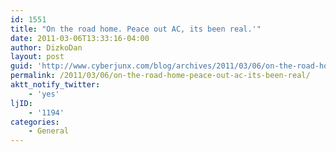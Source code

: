 ```yaml
---
id: 1551
title: "On the road home. Peace out AC, its been real.'"
date: 2011-03-06T13:33:16-04:00
author: DizkoDan
layout: post
guid: 'http://www.cyberjunx.com/blog/archives/2011/03/06/on-the-road-home-peace-out-ac-its-been-real/'
permalink: /2011/03/06/on-the-road-home-peace-out-ac-its-been-real/
aktt_notify_twitter:
    - 'yes'
ljID:
    - '1194'
categories:
    - General
---
```


<div class="posterous_autopost"></div>